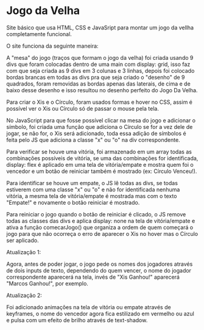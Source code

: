 # Jogo da Velha
Site básico que usa HTML,  CSS e JavaSript para montar um jogo da vellha completamente funcional.


O site funciona da seguinte maneira:

A "mesa" do jogo (traços que formam o jogo da velha) foi criada usando 9 divs que foram colocadas dentro de uma main com display: grid, isso faz com que seja criada as 9 divs em 3 colunas e 3 linhas, depois foi colocado bordas brancas em todas as divs pra que seja criado o "desenho" de 9 quadrados, foram removidas as bordas apenas das laterais, de cima e de baixo desse desenho e isso resultou no desenho perfeito do Jogo Da Velha.

Para criar o Xis e o Círculo, foram usados formas e hover no CSS, assim é possível ver o Xis ou Círculo só de passar o mouse pela tela.

No JavaScript para que fosse possível clicar na mesa do jogo e adicionar o símbolo, foi criada uma função que adiciona o Círculo se for a vez dele de jogar, se não for, o Xis será adicionado, toda essa adição de símbolos é feita pelo JS que adiciona a classe "x" ou "o" na div correspondente.

Para verificar se houve uma vitória, foi armazenado em um array todas as combinações possíveis de vitória, se uma das combinações for identificada, display: flex é aplicado em uma tela de vitória/empate e mostra quem foi o vencedor e um botão de reiniciar também é mostrado (ex: Círculo Venceu!).

Para identificar se houve um empate, o JS lê todas as divs, se todas estiverem com uma classe "x" ou "o" e não for identificada nenhuma vitória, a mesma tela de vitória/empate é mostrada mas com o texto "Empate!" e novamente o botão reiniciar é mostrado.

Para reiniciar o jogo quando o botão de reiniciar é clicado, o JS remove todas as classes das divs e aplica display: none na tela de vitória/empate e ativa a função comecarJogo() que organiza a ordem de quem começará o jogo para que não ocorreça o erro de aparecer o Xis no hover mas o Círculo ser aplicado.

Atualização 1: 

Agora, antes de poder jogar, o jogo pede os nomes dos jogadores através de dois inputs de texto, dependendo do quem vencer, o nome do jogador correspondente aparecerá na tela, invés de "Xis Ganhou!" aparecerá "Marcos Ganhou!", por exemplo.

Atualização 2:

Foi adicionado animações na tela de vitória ou empate através de keyframes, o nome do vencedor agora fica estilizado em vermelho ou azul e pulsa com um efeito de brilho através de text-shadow.